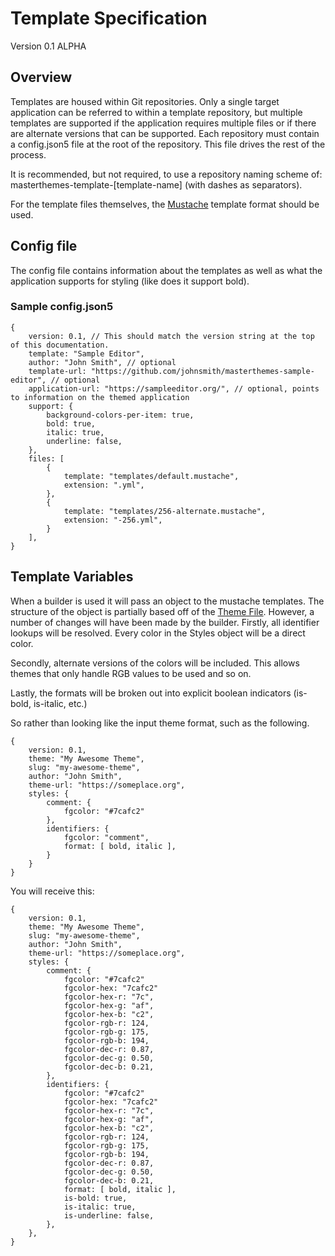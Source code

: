 # Template Specification

Version 0.1 ALPHA

## Overview

Templates are housed within Git repositories. Only a single target application can be referred to
within a template repository, but multiple templates are supported if the application requires
multiple files or if there are alternate versions that can be supported. Each repository must
contain a config.json5 file at the root of the repository. This file drives the rest of the process.

It is recommended, but not required, to use a repository naming scheme of:
masterthemes-template-[template-name] \(with dashes as separators).

For the template files themselves, the [Mustache](https://mustache.github.io/) template format
should be used.

## Config file

The config file contains information about the templates as well as what the application supports
for styling (like does it support bold).

### Sample config.json5

```json5
{
    version: 0.1, // This should match the version string at the top of this documentation.
    template: "Sample Editor",
    author: "John Smith", // optional
    template-url: "https://github.com/johnsmith/masterthemes-sample-editor", // optional
    application-url: "https://sampleeditor.org/", // optional, points to information on the themed application
    support: {
        background-colors-per-item: true,
        bold: true,
        italic: true,
        underline: false,
    },
    files: [
        {
            template: "templates/default.mustache",
            extension: ".yml",
        },
        {
            template: "templates/256-alternate.mustache",
            extension: "-256.yml",
        }
    ],
}
```

## Template Variables

When a builder is used it will pass an object to the mustache templates. The structure of the object
is partially based off of the [Theme File](theme-spec.md). However, a number of changes will have
been made by the builder. Firstly, all identifier lookups will be resolved. Every color in the
Styles object will be a direct color.

Secondly, alternate versions of the colors will be included. This allows themes that only handle RGB
values to be used and so on.

Lastly, the formats will be broken out into explicit boolean indicators (is-bold, is-italic, etc.)

So rather than looking like the input theme format, such as the following.

```json5
{
    version: 0.1,
    theme: "My Awesome Theme",
    slug: "my-awesome-theme",
    author: "John Smith",
    theme-url: "https://someplace.org",
    styles: {
        comment: {
            fgcolor: "#7cafc2"
        },
        identifiers: {
            fgcolor: "comment",
            format: [ bold, italic ],
        }
    }
}
```

You will receive this:

```json5
{
    version: 0.1,
    theme: "My Awesome Theme",
    slug: "my-awesome-theme",
    author: "John Smith",
    theme-url: "https://someplace.org",
    styles: {
        comment: {
            fgcolor: "#7cafc2"
            fgcolor-hex: "7cafc2"
            fgcolor-hex-r: "7c",
            fgcolor-hex-g: "af",
            fgcolor-hex-b: "c2",
            fgcolor-rgb-r: 124,
            fgcolor-rgb-g: 175,
            fgcolor-rgb-b: 194,
            fgcolor-dec-r: 0.87,
            fgcolor-dec-g: 0.50,
            fgcolor-dec-b: 0.21,
        },
        identifiers: {
            fgcolor: "#7cafc2"
            fgcolor-hex: "7cafc2"
            fgcolor-hex-r: "7c",
            fgcolor-hex-g: "af",
            fgcolor-hex-b: "c2",
            fgcolor-rgb-r: 124,
            fgcolor-rgb-g: 175,
            fgcolor-rgb-b: 194,
            fgcolor-dec-r: 0.87,
            fgcolor-dec-g: 0.50,
            fgcolor-dec-b: 0.21,
            format: [ bold, italic ],
            is-bold: true,
            is-italic: true,
            is-underline: false,
        },
    },
}
```
